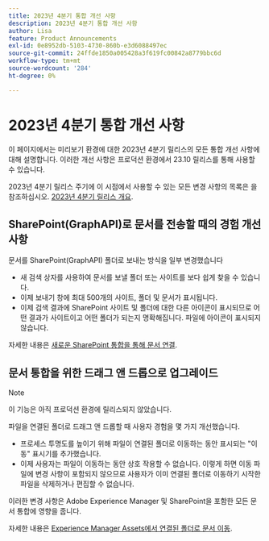 ```yaml
---
title: 2023년 4분기 통합 개선 사항
description: 2023년 4분기 통합 개선 사항
author: Lisa
feature: Product Announcements
exl-id: 0e8952db-5103-4730-860b-e3d6088497ec
source-git-commit: 24ffde1850a005428a3f619fc00842a8779bbc6d
workflow-type: tm+mt
source-wordcount: '284'
ht-degree: 0%

---
```


# 2023년 4분기 통합 개선 사항

이 페이지에서는 미리보기 환경에 대한 2023년 4분기 릴리스의 모든 통합 개선 사항에 대해 설명합니다. 이러한 개선 사항은 프로덕션 환경에서 23.10 릴리스를 통해 사용할 수 있습니다.

2023년 4분기 릴리스 주기에 이 시점에서 사용할 수 있는 모든 변경 사항의 목록은 을 참조하십시오. [2023년 4분기 릴리스 개요](/help/quicksilver/product-announcements/product-releases/23-q4-release-activity/23-q4-release-overview.md).

## SharePoint(GraphAPI)로 문서를 전송할 때의 경험 개선 사항

문서를 SharePoint(GraphAPI) 폴더로 보내는 방식을 일부 변경했습니다

* 새 검색 상자를 사용하여 문서를 보낼 폴더 또는 사이트를 보다 쉽게 찾을 수 있습니다.
* 이제 보내기 창에 최대 500개의 사이트, 폴더 및 문서가 표시됩니다.
* 이제 검색 결과에 SharePoint 사이트 및 폴더에 대한 다른 아이콘이 표시되므로 어떤 결과가 사이트이고 어떤 폴더가 되는지 명확해집니다. 파일에 아이콘이 표시되지 않습니다.

자세한 내용은 [새로운 SharePoint 통합을 통해 문서 연결](/help/quicksilver/administration-and-setup/configure-integrations/configure-sharepoint-integration.md#link-documents-through-the-new-sharepoint-integration).

## 문서 통합을 위한 드래그 앤 드롭으로 업그레이드

>[!NOTE]
>
>이 기능은 아직 프로덕션 환경에 릴리스되지 않았습니다.

파일을 연결된 폴더로 드래그 앤 드롭할 때 사용자 경험을 몇 가지 개선했습니다.

* 프로세스 투명도를 높이기 위해 파일이 연결된 폴더로 이동하는 동안 표시되는 &quot;이동&quot; 표시기를 추가했습니다.
* 이제 사용자는 파일이 이동하는 동안 상호 작용할 수 없습니다. 이렇게 하면 이동 파일에 변경 사항이 포함되지 않으므로 사용자가 이미 연결된 폴더로 이동하기 시작한 파일을 삭제하거나 편집할 수 없습니다.

이러한 변경 사항은 Adobe Experience Manager 및 SharePoint을 포함한 모든 문서 통합에 영향을 줍니다.

자세한 내용은 [Experience Manager Assets에서 연결된 폴더로 문서 이동](/help/quicksilver/documents/adobe-workfront-for-experience-manager-assets-essentials/send-to-aem.md#move-a-document-to-a-linked-folder-in-experience-manager-assets).
